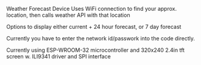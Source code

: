 Weather Forecast Device Uses WiFi connection to find your approx. location, then calls weather API with that location

Options to display either current + 24 hour forecast, or 7 day forecast

Currently you have to enter the network id/passwork into the code directly.

Currently using ESP-WROOM-32 microcontroller and 320x240 2.4in tft screen w. ILI9341 driver and SPI interface
